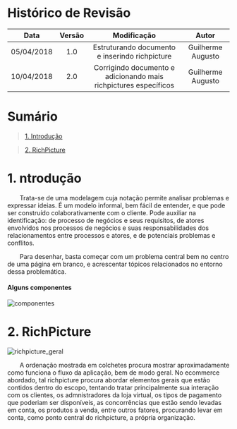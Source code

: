# Histórico de Revisão

|    Data    | Versão |                                         Modificação                                        |                Autor                |
|:----------:|:------:|:----------------------------------------------------------------------------------------:|:-----------------------------------:|
| 05/04/2018 | 1.0 | Estruturando documento e inserindo richpicture | Guilherme Augusto |
| 10/04/2018 | 2.0 | Corrigindo documento e adicionando mais richpictures específicos | Guilherme Augusto |
# Sumário

>[1. Introdução](#1-introdução)

>[2. RichPicture](#2-richpicture)

# 1. ntrodução

&emsp;&emsp;Trata-se de uma modelagem cuja notação permite analisar problemas e expressar ideias. É um modelo informal, bem fácil de entender, e que pode ser construído colaborativamente com o cliente. Pode auxiliar na identificação: de processo de negócios e seus requisitos, de atores envolvidos nos processos de negócios e suas responsabilidades dos relacionamentos entre processos e atores, e de potenciais problemas e conflitos.

&emsp;&emsp;Para desenhar, basta começar com um problema central bem no centro de uma página em branco, e acrescentar tópicos relacionados no entorno dessa problemática.

#### Alguns componentes
![componentes](https://user-images.githubusercontent.com/18387694/32692527-6bc77952-c700-11e7-89d9-0e26f7332b65.png)

# 2. RichPicture

![richpicture_geral](https://user-images.githubusercontent.com/26308278/39914631-fb16296e-54db-11e8-9e43-0088f0fcb66e.jpg)

&emsp;&emsp;A ordenação mostrada em colchetes procura mostrar aproximadamente como funciona o fluxo da aplicação, bem de modo geral. No ecommerce abordado, tal richpicture procura abordar elementos gerais que estão contidos dentro do escopo, tentando tratar principalmente sua interação com os clientes, os admnistradores da loja virtual, os tipos de pagamento que poderiam ser disponíveis, as concorrências que estão sendo levadas em conta, os produtos a venda, entre outros fatores, procurando levar em conta, como ponto central do richpicture, a própria organização.
